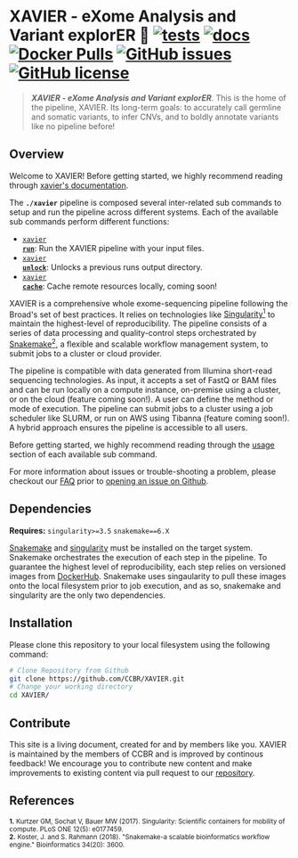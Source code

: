 # XAVIER - e**X**ome **A**nalysis and **V**ariant explor**ER** 🔬 [![tests](https://github.com/CCBR/XAVIER/workflows/tests/badge.svg)](https://github.com/CCBR/XAVIER/actions/workflows/main.yaml) [![docs](https://github.com/CCBR/XAVIER/workflows/docs/badge.svg)](https://github.com/CCBR/XAVIER/actions/workflows/docs.yml) [![Docker Pulls](https://img.shields.io/docker/pulls/nciccbr/ccbr_wes_base)](https://hub.docker.com/r/nciccbr/ccbr_wes_base) [![GitHub issues](https://img.shields.io/github/issues/CCBR/XAVIER?color=brightgreen)](https://github.com/CCBR/XAVIER/issues)  [![GitHub license](https://img.shields.io/github/license/CCBR/XAVIER)](https://github.com/CCBR/XAVIER/blob/main/LICENSE) 

> ***_XAVIER - eXome Analysis and Variant explorER_***. This is the home of the pipeline, XAVIER. Its long-term goals: to accurately call germline and somatic variants, to infer CNVs, and to boldly annotate variants like no pipeline before!

## Overview
Welcome to XAVIER! Before getting started, we highly recommend reading through [xavier's documentation](https://CCBR.github.io/XAVIER).

The **`./xavier`** pipeline is composed several inter-related sub commands to setup and run the pipeline across different systems. Each of the available sub commands perform different functions: 

 * [<code>xavier <b>run</b></code>](https://CCBR.github.io/XAVIER/usage/run/): Run the XAVIER pipeline with your input files.
 * [<code>xavier <b>unlock</b></code>](https://CCBR.github.io/XAVIER/usage/unlock/): Unlocks a previous runs output directory.
 * [<code>xavier <b>cache</b></code>](https://CCBR.github.io/XAVIER/usage/cache/): Cache remote resources locally, coming soon!

XAVIER is a comprehensive whole exome-sequencing pipeline following the Broad's set of best practices. It relies on technologies like [Singularity<sup>1</sup>](https://singularity.lbl.gov/) to maintain the highest-level of reproducibility. The pipeline consists of a series of data processing and quality-control steps orchestrated by [Snakemake<sup>2</sup>](https://snakemake.readthedocs.io/en/stable/), a flexible and scalable workflow management system, to submit jobs to a cluster or cloud provider.

The pipeline is compatible with data generated from Illumina short-read sequencing technologies. As input, it accepts a set of FastQ or BAM files and can be run locally on a compute instance, on-premise using a cluster, or on the cloud (feature coming soon!). A user can define the method or mode of execution. The pipeline can submit jobs to a cluster using a job scheduler like SLURM, or run on AWS using Tibanna (feature coming soon!). A hybrid approach ensures the pipeline is accessible to all users.

Before getting started, we highly recommend reading through the [usage](https://CCBR.github.io/XAVIER/usage/run/) section of each available sub command.

For more information about issues or trouble-shooting a problem, please checkout our [FAQ](faq/questions.md) prior to [opening an issue on Github](https://github.com/CCBR/XAVIER/issues).

## Dependencies
**Requires:** `singularity>=3.5`  `snakemake==6.X`

[Snakemake](https://snakemake.readthedocs.io/en/stable/getting_started/installation.html) and [singularity](https://singularity.lbl.gov/all-releases) must be installed on the target system. Snakemake orchestrates the execution of each step in the pipeline. To guarantee the highest level of reproducibility, each step relies on versioned images from [DockerHub](https://hub.docker.com/orgs/nciccbr/repositories). Snakemake uses singaularity to pull these images onto the local filesystem prior to job execution, and as so, snakemake and singularity are the only two dependencies.

## Installation
Please clone this repository to your local filesystem using the following command:
```bash
# Clone Repository from Github
git clone https://github.com/CCBR/XAVIER.git
# Change your working directory
cd XAVIER/
```

## Contribute 

This site is a living document, created for and by members like you. XAVIER is maintained by the members of CCBR and is improved by continous feedback! We encourage you to contribute new content and make improvements to existing content via pull request to our [repository](https://github.com/CCBR/XAVIER/pulls).


## References
<sup>**1.**  Kurtzer GM, Sochat V, Bauer MW (2017). Singularity: Scientific containers for mobility of compute. PLoS ONE 12(5): e0177459.</sup>  
<sup>**2.**  Koster, J. and S. Rahmann (2018). "Snakemake-a scalable bioinformatics workflow engine." Bioinformatics 34(20): 3600.</sup>  
